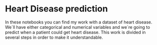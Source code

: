 # Heart Disease prediction
In these notebooks you can find my work with a dataset of heart disease. We´ll have either categorical and numerical variables and we´re going to predict when a patient could get heart disease. 
This work is divided in several steps in order to make it understandable.
